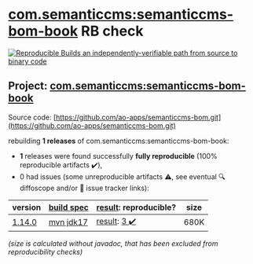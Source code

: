 [com.semanticcms:semanticcms-bom-book](https://central.sonatype.com/artifact/com.semanticcms/semanticcms-bom-book/versions) RB check
=======

[![Reproducible Builds](https://reproducible-builds.org/images/logos/rb.svg) an independently-verifiable path from source to binary code](https://reproducible-builds.org/)

## Project: [com.semanticcms:semanticcms-bom-book](https://central.sonatype.com/artifact/com.semanticcms/semanticcms-bom-book/versions)

Source code: [https://github.com/ao-apps/semanticcms-bom.git](https://github.com/ao-apps/semanticcms-bom.git)

rebuilding **1 releases** of com.semanticcms:semanticcms-bom-book:
- **1** releases were found successfully **fully reproducible** (100% reproducible artifacts :heavy_check_mark:),
- 0 had issues (some unreproducible artifacts :warning:, see eventual :mag: diffoscope and/or :memo: issue tracker links):

| version | [build spec](/BUILDSPEC.md) | [result](https://reproducible-builds.org/docs/jvm/): reproducible? | size |
| -- | --------- | ------ | -- |
| [1.14.0](https://central.sonatype.com/artifact/com.semanticcms/semanticcms-bom-book/1.14.0/pom) | [mvn jdk17](semanticcms-bom-book-1.14.0.buildspec) | [result](semanticcms-bom-book-1.14.0.buildinfo): [3 :heavy_check_mark: ](semanticcms-bom-book-1.14.0.buildcompare) | 680K |

<i>(size is calculated without javadoc, that has been excluded from reproducibility checks)</i>
